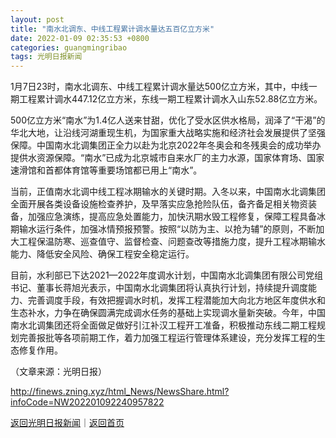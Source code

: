 ```yaml
---
layout: post
title: "南水北调东、中线工程累计调水量达五百亿立方米"
date: 2022-01-09 02:35:53 +0800
categories: guangmingribao
tags: 光明日报新闻
---
```

<p>1月7日23时，南水北调东、中线工程累计调水量达500亿立方米，其中，中线一期工程累计调水447.12亿立方米，东线一期工程累计调水入山东52.88亿立方米。</p>
 <p>500亿立方米“南水”为1.4亿人送来甘甜，优化了受水区供水格局，润泽了“干渴”的华北大地，让沿线河湖重现生机，为国家重大战略实施和经济社会发展提供了坚强保障。中国南水北调集团正全力以赴为北京2022年冬奥会和冬残奥会的成功举办提供水资源保障。“南水”已成为北京城市自来水厂的主力水源，国家体育场、国家速滑馆和首都体育馆等重要场馆都已用上“南水”。</p>
 <p>当前，正值南水北调中线工程冰期输水的关键时期。入冬以来，中国南水北调集团全面开展各类设备设施检查养护，及早落实应急抢险队伍，备齐备足相关物资装备，加强应急演练，提高应急处置能力，加快汛期水毁工程修复，保障工程具备冰期输水运行条件，加强冰情预报预警。按照“以防为主、以抢为辅”的原则，不断加大工程保温防寒、巡查值守、监督检查、问题查改等措施力度，提升工程冰期输水能力、降低安全风险、确保工程安全稳定运行。</p>
 <p>目前，水利部已下达2021—2022年度调水计划，中国南水北调集团有限公司党组书记、董事长蒋旭光表示，中国南水北调集团将认真执行计划，持续提升调度能力、完善调度手段，有效把握调水时机，发挥工程潜能加大向北方地区年度供水和生态补水，力争在确保圆满完成调水任务的基础上实现调水量新突破。今年，中国南水北调集团还将全面做足做好引江补汉工程开工准备，积极推动东线二期工程规划完善报批等各项前期工作，着力加强工程运行管理体系建设，充分发挥工程的生态修复作用。</p><p class="em_media">（文章来源：光明日报）</p>

<http://finews.zning.xyz/html_News/NewsShare.html?infoCode=NW202201092240957822>

[返回光明日报新闻](//finews.withounder.com/category/guangmingribao.html)｜[返回首页](//finews.withounder.com/)